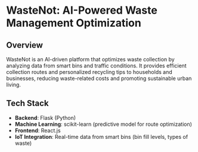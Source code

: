                                                                                 
# WasteNot: AI-Powered Waste Management Optimization 

## Overview
WasteNot is an AI-driven platform that optimizes waste collection by analyzing data from smart bins and traffic conditions. It provides efficient collection routes and personalized recycling tips to households and businesses, reducing waste-related costs and promoting sustainable urban living.

## Tech Stack
- **Backend**: Flask (Python)
- **Machine Learning**: scikit-learn (predictive model for route optimization)
- **Frontend**: React.js
- **IoT Integration**: Real-time data from smart bins (bin fill levels, types of waste)
